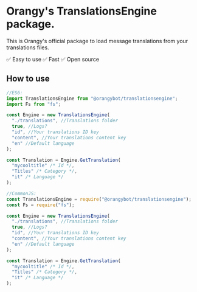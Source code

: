 # Orangy's TranslationsEngine package.

This is Orangy's official package to load message translations from your translations files.

:white_check_mark: Easy to use
:white_check_mark: Fast
:white_check_mark: Open source

## How to use

```javascript
//ES6:
import TranslationsEngine from "@orangybot/translationsengine";
import Fs from "fs";

const Engine = new TranslationsEngine(
  "./translations", //Translations folder
  true, //Logs?
  "id", //Your translations ID key
  "content", //Your translations content key
  "en" //Default language
);

const Translation = Engine.GetTranslation(
  "mycooltitle" /* Id */,
  "Titles" /* Category */,
  "it" /* Language */
);

//CommonJS:
const TranslationsEngine = require("@orangybot/translationsengine");
const Fs = require("fs");

const Engine = new TranslationsEngine(
  "./translations", //Translations folder
  true, //Logs?
  "id", //Your translations ID key
  "content", //Your translations content key
  "en" //Default language
);

const Translation = Engine.GetTranslation(
  "mycooltitle" /* Id */,
  "Titles" /* Category */,
  "it" /* Language */
);
```
